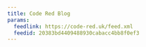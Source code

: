 ```yaml
---
title: Code Red Blog
params:
  feedlink: https://code-red.uk/feed.xml
  feedid: 20383bd4409488930cabacc4bb8f0ef3
---
```

